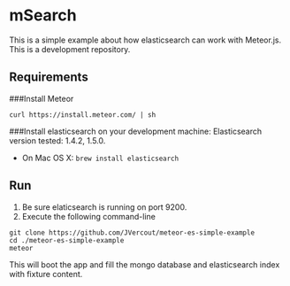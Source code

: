 # mSearch

This is a simple example about how elasticsearch can work with Meteor.js. This is a development repository. 


## Requirements

###Install Meteor
```
curl https://install.meteor.com/ | sh
```

###Install elasticsearch on your development machine:
Elasticsearch version tested: 1.4.2, 1.5.0.
* On Mac OS X: `brew install elasticsearch`


## Run
1. Be sure elaticsearch is running on port 9200.
2. Execute the following command-line
```
git clone https://github.com/JVercout/meteor-es-simple-example
cd ./meteor-es-simple-example 
meteor
```

This will boot the app and fill the mongo database and elasticsearch index with fixture content. 
